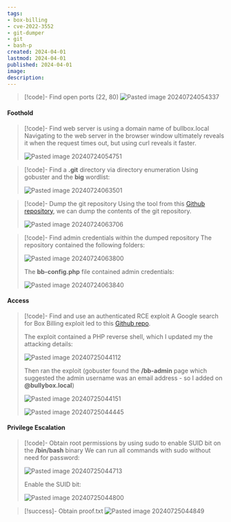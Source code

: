 ```yaml
---
tags:
- box-billing
- cve-2022-3552
- git-dumper
- git
- bash-p
created: 2024-04-01
lastmod: 2024-04-01
published: 2024-04-01
image:
description: 
---
```


>[!code]- Find open ports (22, 80)
>![Pasted image 20240724054337](Pasted%20image%2020240724054337.png)
#### Foothold

>[!code]- Find web server is using a domain name of bullbox.local
>Navigating to the web server in the browser window ultimately reveals it when the request times out, but using curl reveals it faster.
>
>![Pasted image 20240724054751](Pasted%20image%2020240724054751.png)

>[!code]- Find a **.git** directory via directory enumeration
>Using gobuster and the **big** wordlist:
>
>![Pasted image 20240724063501](Pasted%20image%2020240724063501.png)

>[!code]- Dump the git repository
>Using the tool from this [Github repository](https://github.com/arthaud/git-dumper), we can dump the contents of the git repository.
>
>![Pasted image 20240724063706](Pasted%20image%2020240724063706.png)

>[!code]- Find admin credentials within the dumped repository
>The repository contained the following folders:
>
>![Pasted image 20240724063800](Pasted%20image%2020240724063800.png)
>
>The **bb-config.php** file contained admin credentials:
>
>![Pasted image 20240724063840](Pasted%20image%2020240724063840.png)
#### Access

>[!code]- Find and use an authenticated RCE exploit
>A Google search for Box Billing exploit led to this [Github repo](https://github.com/kabir0x23/CVE-2022-3552).
>
>The exploit contained a PHP reverse shell, which I updated my the attacking details:
>
>![Pasted image 20240725044112](Pasted%20image%2020240725044112.png)
>
>Then ran the exploit (gobuster found the **/bb-admin** page which suggested the admin username was an email address - so I added on **\@bullybox.local**)
>
> ![Pasted image 20240725044151](Pasted%20image%2020240725044151.png)
> 
> ![Pasted image 20240725044445](Pasted%20image%2020240725044445.png)
> 
#### Privilege Escalation

>[!code]- Obtain root permissions by using sudo to enable SUID bit on the **/bin/bash** binary
>We can run all commands with sudo without need for password:
>
>![Pasted image 20240725044713](Pasted%20image%2020240725044713.png)
>
>Enable the SUID bit:
>
>![Pasted image 20240725044800](Pasted%20image%2020240725044800.png)

>[!success]- Obtain proof.txt
>![Pasted image 20240725044849](Pasted%20image%2020240725044849.png)

